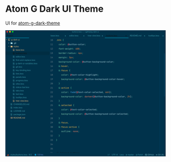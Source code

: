 # Atom G Dark UI Theme

UI for [atom-g-dark-theme](https://github.com/stoneC0der/atom-g-dark-theme)

![Preview](https://raw.githubusercontent.com/stoneC0der/atom-g-dark-ui/master/assets/Screenshot%202020-03-12%20at%208.11.15%20AM.png)
